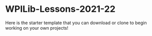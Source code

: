 # WPILib-Lessons-2021-22
Here is the starter template that you can download or clone to begin working on your own projects!
